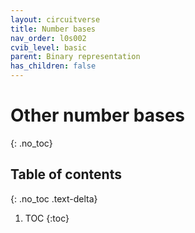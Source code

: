 ```yaml
---
layout: circuitverse
title: Number bases
nav_order: l0s002
cvib_level: basic
parent: Binary representation
has_children: false
---
```


# Other number bases
{: .no_toc}

## Table of contents
{: .no_toc .text-delta}

1. TOC
{:toc}
